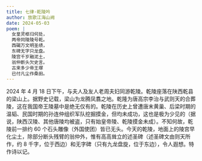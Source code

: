 ```yaml
---
title: 七律·乾陵吟
author: 放歌江海山阙
date: 2024-05-03
poem: |
  女皇灵柩归何处，
  两帝同陵陵号乾。
  西碣万文明圣绩，
  东碑无字只龙盘。
  陵宫千岁融泥土，
  翁仲断头欠史言。
  古来多少帝王塚
  已付凡尘作桑田。
---
```


2024 年 4 月 18 日下午，与夫人及友人老周夫妇同游乾陵。乾陵座落在陕西乾县的梁山上。据野史记载，梁山为龙腾凤翥之地。乾隆为唐高宗李治与武则天的合葬陵，这在我国帝王陵墓中是绝无仅有的。乾陵在历史上曾遭唐末黄巢、后梁时期的温韬、民国时期的孙连仲组织军队挖掘摸金，但均未成功，这也是极为少见的（据说，陕西汉陵、其他唐陵均被盗，只有始皇帝陵、乾陵摸金未成）。不知何故，乾陵前一排约 60 个石头雕像（外国使团）皆已无头。今天的乾陵，地面上的陵宫早化尘土，除部分断头残臂的翁仲外，惟有高高耸立的述圣碑（述圣碑文由则天所作，约 8 千字，位于西边）和无字碑（只有九龙盘旋，位于东边），令人遐想。特作诗以记。
